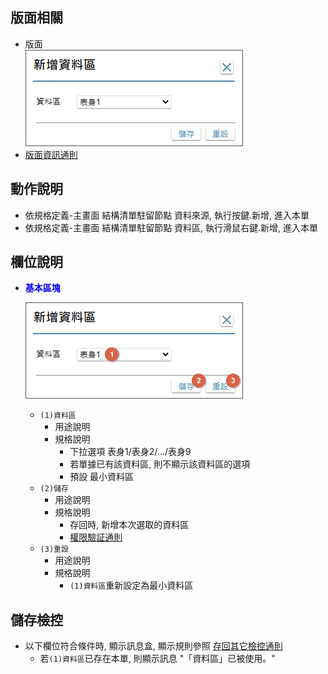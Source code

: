 ## <div id="layout">版面相關</div>
* 版面</br>
    ![pic][image_addDataAreaForm]
* [版面資訊通則][link_ruleother1]
		
## <div id="form-action">動作說明</div>
* 依規格定義-主畫面 結構清單駐留節點 資料來源, 執行按鍵.新增, 進入本單
* 依規格定義-主畫面 結構清單駐留節點 資料區, 執行滑鼠右鍵.新增, 進入本單 

## <div id="object-desc">欄位說明</div>
* <p id="fieldbreak1" style="color:blue;font-weight:bold">基本區塊</p>

    ![pic][image_fieldbreak1]
    * `(1)資料區`
        * 用途說明
        * 規格說明
            * 下拉選項 表身1/表身2/.../表身9
            * 若單據已有該資料區, 則不顯示該資料區的選項
            * 預設 最小資料區
    * `(2)儲存`
        * 用途說明
        * 規格說明
            * 存回時, 新增本次選取的資料區
            * [權限驗証通則][link_ruleother6]
    * `(3)重設`
        * 用途說明
        * 規格說明
            * `(1)資料區`重新設定為最小資料區

## <div id="save-action">儲存檢控</div>
* 以下欄位符合條件時, 顯示訊息盒, 顯示規則參照 [存回其它檢控通則][link_ruleother8]
    * 若`(1)資料區`已存在本單, 則顯示訊息 "「資料區」已被使用。"

<!-- 圖片 -->
[image_addDataAreaForm]:attachment/AddDataAreaForm.png
[image_fieldbreak1]:attachment/AddDataAreaForm_block1.png

<!-- 超連結 -->
[link_ruleother1]:../RulesOther/README#ruleother1 "共用通則_其它/版面資訊通則"
[link_ruleother8]:../RulesOther/README#ruleother8 "共用通則_其它/存回其它檢控通則"
[link_ruleother6]:../RulesOther/README#ruleother6 "共用通則_其它/權限驗証通則"